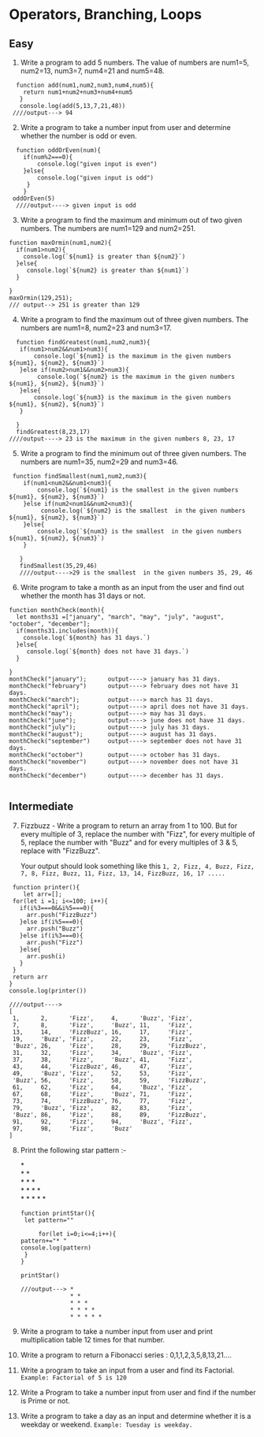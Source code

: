 
# Operators, Branching, Loops

## Easy

1. Write a program to add 5 numbers. The value of numbers are num1=5, num2=13, num3=7, num4=21 and num5=48.
```
  function add(num1,num2,num3,num4,num5){
    return num1+num2+num3+num4+num5
   }
   console.log(add(5,13,7,21,48))
 ////output---> 94
```
2. Write a program to take a number input from user and determine whether the number is odd or even.
```
  function oddOrEven(num){
    if(num%2===0){
        console.log("given input is even")
    }else{
        console.log("given input is odd")
     }
    }
 oddOrEven(5)
  ////output----> given input is odd
```

3. Write a program to find the maximum and minimum out of two given numbers. The numbers are num1=129 and num2=251.
```
function maxOrmin(num1,num2){
  if(num1>num2){
    console.log(`${num1} is greater than ${num2}`)
  }else{
     console.log(`${num2} is greater than ${num1}`)
  }

}
maxOrmin(129,251);
/// output--> 251 is greater than 129
```

4. Write a program to find the maximum out of three given numbers. The numbers are num1=8, num2=23 and num3=17.
 ```
   function findGreatest(num1,num2,num3){
    if(num1>num2&&num1>num3){
        console.log(`${num1} is the maximum in the given numbers ${num1}, ${num2}, ${num3}`)
    }else if(num2>num1&&num2>num3){
         console.log(`${num2} is the maximum in the given numbers ${num1}, ${num2}, ${num3}`)
    }else{
        console.log(`${num3} is the maximum in the given numbers ${num1}, ${num2}, ${num3}`)
    }

   }
   findGreatest(8,23,17)
 ////output----> 23 is the maximum in the given numbers 8, 23, 17
 ```

5. Write a program to find the minimum out of three given numbers. The numbers are num1=35, num2=29 and num3=46.
```
 function findSmallest(num1,num2,num3){
    if(num1<num2&&num1<num3){
        console.log(`${num1} is the smallest in the given numbers ${num1}, ${num2}, ${num3}`)
    }else if(num2<num1&&num2<num3){
         console.log(`${num2} is the smallest  in the given numbers ${num1}, ${num2}, ${num3}`)
    }else{
        console.log(`${num3} is the smallest  in the given numbers ${num1}, ${num2}, ${num3}`)
    }

   }
   findSmallest(35,29,46)
   ////output---->29 is the smallest  in the given numbers 35, 29, 46
```
 

6. Write program to take a month as an input from the user and find out whether the month has 31 days or not.
  ```
  function monthCheck(month){
    let months31 =["january", "march", "may", "july", "august", "october", "december"];
    if(months31.includes(month)){
      console.log(`${month} has 31 days.`)
    }else{
       console.log(`${month} does not have 31 days.`)
    }

  }
 monthCheck("january");      output----> january has 31 days.
 monthCheck("february")      output----> february does not have 31 days.
 monthCheck("march");        output----> march has 31 days.
 monthCheck("april");        output----> april does not have 31 days.
 monthCheck("may");          output----> may has 31 days.
 monthCheck("june");         output----> june does not have 31 days.
 monthCheck("july");         output----> july has 31 days.
 monthCheck("august");       output----> august has 31 days.
 monthCheck("september")     output----> september does not have 31 days.
 monthCheck("october")       output----> october has 31 days.
 monthCheck("november")      output----> november does not have 31 days.
 monthCheck("december")      output----> december has 31 days.
   
  ```

## Intermediate

7. Fizzbuzz - Write a program to return an array from 1 to 100. But for every multiple of 3, replace the number with "Fizz", for every multiple of 5, replace the number with "Buzz" and for every multiples of 3 & 5, replace with "FizzBuzz".

    Your output should look something like this `1, 2, Fizz, 4, Buzz, Fizz, 7, 8, Fizz, Buzz, 11, Fizz, 13, 14, FizzBuzz, 16, 17 ..... `

 ```
  function printer(){
     let arr=[];
  for(let i =1; i<=100; i++){
    if(i%3===0&&i%5===0){
      arr.push("FizzBuzz")
    }else if(i%5===0){
      arr.push("Buzz")
    }else if(i%3===0){
      arr.push("Fizz")
    }else{
      arr.push(i)
    }        
  }
  return arr
}
console.log(printer())
 
 ////output---->
 [
  1,      2,      'Fizz',     4,      'Buzz', 'Fizz',
  7,      8,      'Fizz',     'Buzz', 11,     'Fizz',
  13,     14,     'FizzBuzz', 16,     17,     'Fizz',
  19,     'Buzz', 'Fizz',     22,     23,     'Fizz',
  'Buzz', 26,     'Fizz',     28,     29,     'FizzBuzz',
  31,     32,     'Fizz',     34,     'Buzz', 'Fizz',
  37,     38,     'Fizz',     'Buzz', 41,     'Fizz',
  43,     44,     'FizzBuzz', 46,     47,     'Fizz',
  49,     'Buzz', 'Fizz',     52,     53,     'Fizz',
  'Buzz', 56,     'Fizz',     58,     59,     'FizzBuzz',
  61,     62,     'Fizz',     64,     'Buzz', 'Fizz',
  67,     68,     'Fizz',     'Buzz', 71,     'Fizz',
  73,     74,     'FizzBuzz', 76,     77,     'Fizz',
  79,     'Buzz', 'Fizz',     82,     83,     'Fizz',
  'Buzz', 86,     'Fizz',     88,     89,     'FizzBuzz',
  91,     92,     'Fizz',     94,     'Buzz', 'Fizz',
  97,     98,     'Fizz',     'Buzz'
]
 
 ```


8. Print the following star pattern :-

    \* \
    \* \* \
    \* \* \* \
    \* \* \* \* \
    \* \* \* \* \* 

    ```
    function printStar(){
     let pattern=""

         for(let i=0;i<=4;i++){
    pattern+="* "
    console.log(pattern)
     }
   }

   printStar()

   ///output---> * 
                  * * 
                  * * * 
                  * * * * 
                  * * * * * 
    
    ```

9. Write a program to take a number input from user and print multiplication table 12 times for that number.

10. Write a program to return a Fibonacci series : 0,1,1,2,3,5,8,13,21....

11. Write a program to take an input from a user and find its Factorial.
   `Example: Factorial of 5 is 120`
12. Write a Program to take a number input from user and find if the number is Prime or not.

13. Write a program to take a day as an input and determine whether it is a weekday or weekend.
   `Example: Tuesday is weekday.`